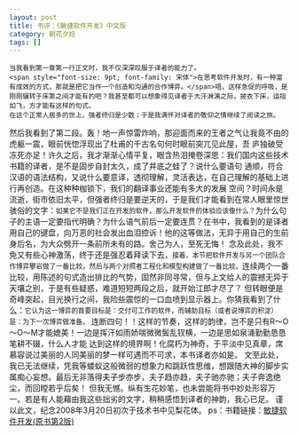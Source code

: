 ```yaml
---
layout: post
title: 书评：《敏捷软件开发》中文版
category: 朝花夕拾
tags: []
---
```


	当我看到第一章第一行正文时，我不仅深深叹服于译者的能力了。
	<span style="font-size: 9pt; font-family: 宋体">在思考软件开发时，有一种富有成效的方式，那就是把它当作一个创造和沟通的合作博弈。</span>唔，这样急促的呼吸，是刚刚辗转于床第之间才能有的吧？我甚至都可以想象得见译者于大汗淋漓之际，披衣下床，运指如飞，方才能有这样的句式。
	在这个正常人居多的世上，强者终归是少数；于是我满怀对译者的敬仰之情继续了阅读之旅。
	
然后我看到了第二段。轰！地一声惊雷炸响，那迎面而来的王者之气让我竟不由的虎躯一震，眼前恍惚浮现出了杜甫的千古名句何时眼前突兀见此屋，吾
庐独破受冻死亦足！许久之后，我才渐渐心情平复，眼含热泪掩卷深思：我们国内这些技术书籍的译者，是不是固步自封太久，成了井底之蛙了？说什么要语句
通顺，符合汉语的语法结构，又说什么要意译，透彻理解，灵活表达，在自己理解的基础上进行再创造。在这种种枷锁下，我们的翻译事业还能有多大的发展
空间？时间永是流逝，街市依旧太平，但强者终归是要逆天的，于是我们才能看到在常人眼里惊世骇俗的文字：<span style="font-size: 9pt; font-family: 宋体">如果它不是我们正在开发的软件，那么开发软件的体验应该像什么？</span>为什么句子的主语一定要指代明确？为什么语气前后一定要连贯？在书中，我看到的是译者用自己的键盘，向万恶的社会发出血泪控诉！他的这等做法，无异于用自己的生前身后名，为大众劈开一条前所未有的路。舍己为人，至死无悔！
	念及此处，我不免又有些心神激荡，终于还是强忍着拜读下去，<span style="font-size: 9pt; font-family: 宋体">接着，本节把软件开发与另一个团队合作博弈攀岩做了一番比较，然后与两个对照者工程化和模型构建做了一番比较。</span>连续两个一番比较，用陈述的句式造出排比的气势，固然非同寻常，但与上文给人的震撼无异于天壤之别，于是有些疑惑，难道短短两段之后，就开始江郎才尽了？
	但转眼便是奇峰突起，目光换行之间，我险些震惊的一口血喷到显示器上。你猜我看到了什么：<span style="font-size: 9pt; font-family: 宋体">它认为这一博弈的首要目标是：交付可工作的软件，而辅助目标（或者说博弈的积淀）是：为下一次博弈做准备。</span>
连断四句！！这样的节奏，这样的韵律，岂不是只有R～O～O～M才能媲美！一边是挥汗如雨娇喘微微鬓乱钗横，一边是思如泉涌勤勤恳恳笔耕不辍，什么人才能
达到这样的境界啊！化腐朽为神奇，于平淡中见真章，席慕容说过美丽的人同美丽的梦一样可遇而不可求，本书译者亦如是。
	文至此处，我已无法继续，凭我等蝼蚁这般微弱的想象力和跳跃性思维，想跟随大神的脚步实属痴心妄想。最后无非落得<font color="#000000">夫子步亦步</font>，夫子趋亦趋，夫子驰亦驰；夫子奔逸绝尘，而回瞠若乎后矣！
	但我无憾。纵有生花妙笔，也未尝能将书中妙处形容万一。若是有人能藉由我这些拙劣的文字，稍稍感悟到译者的神韵，我心已足。
	谨以此文，纪念2008年3月20日初次于技术书中见梨花体。
	ps：书籍链接：<a href="http://www.china-pub.com/38010" target="_blank">敏捷软件开发(原书第2版) </a>